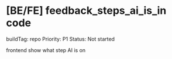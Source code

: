 # [BE/FE] feedback_steps_ai_is_in code

buildTag: repo
Priority: P1
Status: Not started

frontend show what step AI is on